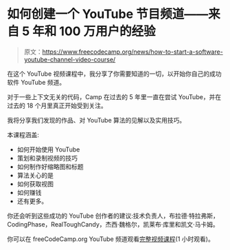 # 如何创建一个 YouTube 节目频道——来自 5 年和 100 万用户的经验

> 原文：<https://www.freecodecamp.org/news/how-to-start-a-software-youtube-channel-video-course/>

在这个 YouTube 视频课程中，我分享了你需要知道的一切，以开始你自己的成功软件 YouTube 频道。

对于一些上下文无关的代码，Camp 在过去的 5 年里一直在尝试 YouTube，并在过去的 18 个月里真正开始受到关注。

我将分享我们发现的作品、对 YouTube 算法的见解以及实用技巧。

本课程涵盖:

*   如何开始使用 YouTube
*   策划和录制视频的技巧
*   如何制作好缩略图和标题
*   算法关心的是
*   如何获取视图
*   如何赚钱
*   还有更多。

你还会听到这些成功的 YouTube 创作者的建议:技术负责人，布拉德·特拉弗斯，CodingPhase，RealToughCandy，杰西·魏格尔，凯莱布·库里和凯文·马卡姆。

你可以在 freeCodeCamp.org YouTube 频道观看[完整视频课程](https://www.youtube.com/watch?v=AsTagX5tG4E)(1 小时观看)。